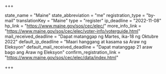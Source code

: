 +++

state_name = "Maine"
state_abbreviation = "me"
registration_type = "by-mail"
translationKey = "Maine"
type = "register"
ip_deadline = "2022-11-08"
hp_link = "https://www.maine.gov/sos/cec/elec/"
more_info_link = "https://www.maine.gov/sos/cec/elec/voter-info/voterguide.html"
mail_received_deadline = "Dapat matanggap ng Martes, ika-18 ng Oktubre 2022"
default_ip_deadline = "Maari hanggang at kasama sa  Araw ng Eleksyon"
default_mail_received_deadline = "Dapat matanggap 21 araw bago ang Araw ng Eleksyon"
confirm_registration_link = "https://www.maine.gov/sos/cec/elec/data/index.html"

+++